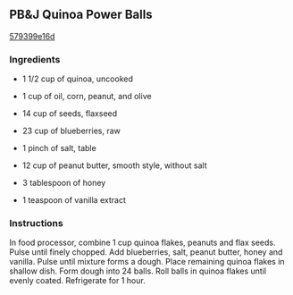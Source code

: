 ## PB&J Quinoa Power Balls

[579399e16d](http://www.food.com/recipe/pb-j-quinoa-power-balls-511108)

### Ingredients

 - 1 1/2 cup of quinoa, uncooked

 - 1 cup of oil, corn, peanut, and olive

 - 14 cup of seeds, flaxseed

 - 23 cup of blueberries, raw

 - 1 pinch of salt, table

 - 12 cup of peanut butter, smooth style, without salt

 - 3 tablespoon of honey

 - 1 teaspoon of vanilla extract

### Instructions

In food processor, combine 1 cup quinoa flakes, peanuts and flax seeds. Pulse until finely chopped. Add blueberries, salt, peanut butter, honey and vanilla. Pulse until mixture forms a dough. Place remaining quinoa flakes in shallow dish. Form dough into 24 balls. Roll balls in quinoa flakes until evenly coated. Refrigerate for 1 hour.